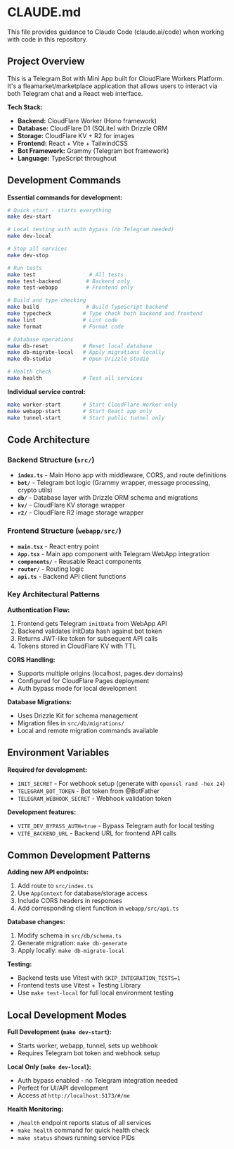 # CLAUDE.md

This file provides guidance to Claude Code (claude.ai/code) when working with code in this repository.

## Project Overview

This is a Telegram Bot with Mini App built for CloudFlare Workers Platform. It's a fleamarket/marketplace application that allows users to interact via both Telegram chat and a React web interface.

**Tech Stack:**
- **Backend:** CloudFlare Worker (Hono framework)
- **Database:** CloudFlare D1 (SQLite) with Drizzle ORM
- **Storage:** CloudFlare KV + R2 for images
- **Frontend:** React + Vite + TailwindCSS
- **Bot Framework:** Grammy (Telegram bot framework)
- **Language:** TypeScript throughout


## Development Commands

**Essential commands for development:**
```bash
# Quick start - starts everything
make dev-start

# Local testing with auth bypass (no Telegram needed)
make dev-local

# Stop all services
make dev-stop

# Run tests
make test                 # All tests
make test-backend        # Backend only
make test-webapp         # Frontend only

# Build and type checking
make build               # Build TypeScript backend
make typecheck          # Type check both backend and frontend
make lint               # Lint code
make format             # Format code

# Database operations
make db-reset           # Reset local database
make db-migrate-local   # Apply migrations locally
make db-studio          # Open Drizzle Studio

# Health check
make health             # Test all services
```

**Individual service control:**
```bash
make worker-start       # Start CloudFlare Worker only
make webapp-start       # Start React app only
make tunnel-start       # Start public tunnel only
```

## Code Architecture

### Backend Structure (`src/`)
- **`index.ts`** - Main Hono app with middleware, CORS, and route definitions
- **`bot/`** - Telegram bot logic (Grammy wrapper, message processing, crypto utils)
- **`db/`** - Database layer with Drizzle ORM schema and migrations
- **`kv/`** - CloudFlare KV storage wrapper
- **`r2/`** - CloudFlare R2 image storage wrapper

### Frontend Structure (`webapp/src/`)
- **`main.tsx`** - React entry point
- **`App.tsx`** - Main app component with Telegram WebApp integration
- **`components/`** - Reusable React components
- **`router/`** - Routing logic
- **`api.ts`** - Backend API client functions

### Key Architectural Patterns

**Authentication Flow:**
1. Frontend gets Telegram `initData` from WebApp API
2. Backend validates initData hash against bot token
3. Returns JWT-like token for subsequent API calls
4. Tokens stored in CloudFlare KV with TTL

**CORS Handling:**
- Supports multiple origins (localhost, pages.dev domains)
- Configured for CloudFlare Pages deployment
- Auth bypass mode for local development

**Database Migrations:**
- Uses Drizzle Kit for schema management
- Migration files in `src/db/migrations/`
- Local and remote migration commands available

## Environment Variables

**Required for development:**
- `INIT_SECRET` - For webhook setup (generate with `openssl rand -hex 24`)
- `TELEGRAM_BOT_TOKEN` - Bot token from @BotFather
- `TELEGRAM_WEBHOOK_SECRET` - Webhook validation token

**Development features:**
- `VITE_DEV_BYPASS_AUTH=true` - Bypass Telegram auth for local testing
- `VITE_BACKEND_URL` - Backend URL for frontend API calls

## Common Development Patterns

**Adding new API endpoints:**
1. Add route to `src/index.ts`
2. Use `AppContext` for database/storage access
3. Include CORS headers in responses
4. Add corresponding client function in `webapp/src/api.ts`

**Database changes:**
1. Modify schema in `src/db/schema.ts`
2. Generate migration: `make db-generate`
3. Apply locally: `make db-migrate-local`

**Testing:**
- Backend tests use Vitest with `SKIP_INTEGRATION_TESTS=1`
- Frontend tests use Vitest + Testing Library
- Use `make test-local` for full local environment testing

## Local Development Modes

**Full Development (`make dev-start`):**
- Starts worker, webapp, tunnel, sets up webhook
- Requires Telegram bot token and webhook setup

**Local Only (`make dev-local`):**
- Auth bypass enabled - no Telegram integration needed
- Perfect for UI/API development
- Access at `http://localhost:5173/#/me`

**Health Monitoring:**
- `/health` endpoint reports status of all services
- `make health` command for quick health check
- `make status` shows running service PIDs